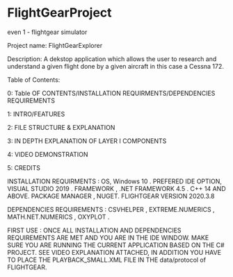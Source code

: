 # FlightGearProject
even 1 - flightgear simulator

Project name: FlightGearExplorer

Description: A dekstop application which allows the user to research and understand a given flight done by a given aircraft in this     case a Cessna 172. 


Table of Contents: 

0: Table OF CONTENTS/INSTALLATION REQUIRMENTS/DEPENDENCIES REQUIREMENTS

1: INTRO/FEATURES

2: FILE STRUCTURE & EXPLANATION

3: IN DEPTH EXPLANATION OF LAYER I COMPONENTS

4: VIDEO DEMONSTRATION

5: CREDITS

INSTALLATION REQUIRMENTS : OS, Windows 10 . PREFERED IDE OPTION,  VISUAL STUDIO 2019 . FRAMEWORK , .NET FRAMEWORK 4.5 .
                           C++ 14 AND ABOVE. PACKAGE MANAGER , NUGET. FLIGHTGEAR VERSION 2020.3.8

DEPENDENCIES REQUIREMENTS  : CSVHELPER , EXTREME.NUMERICS , MATH.NET.NUMERICS , OXYPLOT . 


FIRST USE : ONCE ALL INSTALLATION AND DEPENDENCIES REQUIREMENTS ARE MET  AND YOU ARE IN THE IDE WINDOW. MAKE SURE YOU ARE RUNNING THE  CURRENT APPLICATION BASED ON THE C# PROJECT.
SEE VIDEO EXPLANATION ATTACHED, IN ADDITION YOU HAVE TO PLACE THE PLAYBACK_SMALL.XML FILE IN THE data/protocol of FLIGHTGEAR.
